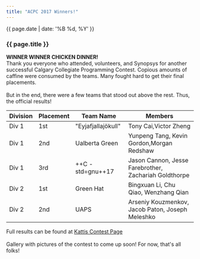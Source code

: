 ```yaml
---
title: "ACPC 2017 Winners!"
---
```


<div class="card post-dec">      
<div class="card-body">
<div class="container-fluid">   
<div class="row">

<div class = "col-xs-12">
<div class = "date-dec"> {{ page.date | date: '%B %d, %Y' }}</div>
<h3 class = "blog-title">{{ page.title }}</h3>      
<div class = "blog-line"></div> 

<p>
<b>WINNER WINNER CHICKEN DINNER!</b>
<br>
Thank you everyone who attended, volunteers, and Synopsys for another successful
 Calgary Collegiate Programming Contest. Copious amounts of caffine were consumed by the teams. Many fought hard to get their final placements. 
 <br><br>
 But in the end, there were a few teams that stood out above the rest. Thus, the official results! <br>
</p>

<p>
<div class = "contest-results-table">
 <table class = "table table-xs table-sm table-bordered">
 <thead class="thead-dark">
  <tr>
    <th>Division</th>
    <th>Placement</th>
    <th>Team Name</th>
    <th>Members</th>
  </tr>
  </thead>
  <tbody>
    <tr>
        <td>Div 1</td>
        <td>1st</td>
        <td>"Eyjafjallajökull"</td>
        <td> Tony Cai,Victor Zheng</td>
    </tr>
    <tr>
        <td>Div 1</td>
        <td>2nd</td>
        <td>Ualberta Green</td>
        <td>Yunpeng Tang, Kevin Gordon,Morgan Redshaw </td>
    </tr>    
    <tr>
        <td>Div 1</td>
        <td>3rd</td>
        <td>++C -std=gnu++17</td>
        <td>Jason Cannon, Jesse Farebrother, Zachariah Goldthorpe</td>
    </tr>
    <tr>
        <td>Div 2</td>
        <td>1st</td>
        <td>Green Hat</td>
        <td>Bingxuan Li, Chu Qiao, Wenzhang Qian</td>
    </tr>
    <tr>
        <td>Div 2</td>
        <td>2nd</td>
        <td>UAPS</td>
        <td> Arseniy Kouzmenkov, Jacob Paton, Joseph Meleshko</td>  
    </tr>  
  </tbody>
</table>
</div>
</p>

<p>
Full results can be found at <a href="https://acpc17.kattis.com/standings"> Kattis Contest Page</a><br><br>
Gallery with pictures of the contest to come up soon! For now, that's all folks!
</p>

</div>
</div>
</div>
</div>
</div>
